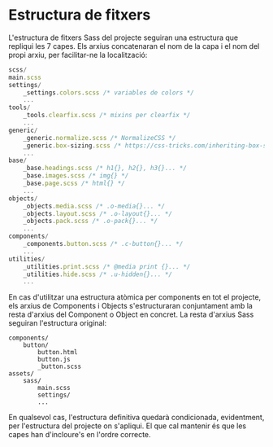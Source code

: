 # Estructura de fitxers

L'estructura de fitxers Sass del projecte seguiran una estructura que repliqui les 7 capes. Els arxius concatenaran el nom de la capa i el nom del propi arxiu, per facilitar-ne la localització:

```javascript
scss/
main.scss
settings/
    _settings.colors.scss /* variables de colors */
    ...
tools/
    _tools.clearfix.scss /* mixins per clearfix */
    ...
generic/
    _generic.normalize.scss /* NormalizeCSS */
    _generic.box-sizing.scss /* https://css-tricks.com/inheriting-box-sizing-probably-slightly-better-best-practice/ */
    ...
base/
    _base.headings.scss /* h1{}, h2{}, h3{}... */
    _base.images.scss /* img{} */
    _base.page.scss /* html{} */
    ...
objects/
    _objects.media.scss /* .o-media{}... */
    _objects.layout.scss /* .o-layout{}... */
    _objects.pack.scss /* .o-pack{}... */
    ...
components/
    _components.button.scss /* .c-button{}... */
    ...
utilities/
    _utilities.print.scss /* @media print {}... */
    _utilities.hide.scss /* .u-hidden{}... */
    ...
```

En cas d'utilitzar una estructura atòmica per components en tot el projecte, els arxius de Components i Objects s'estructuraran conjuntament amb la resta d'arxius del Component o Object en concret. La resta d'arxius Sass seguiran l'estructura original:

```
components/
    button/
        button.html
        button.js
        _button.scss
assets/
    sass/
        main.scss
        settings/
        ...
```

En qualsevol cas, l'estructura definitiva quedarà condicionada, evidentment, per l'estructura del projecte on s'apliqui. El que cal mantenir és que les capes han d'incloure's en l'ordre correcte.

